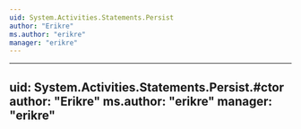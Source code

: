```yaml
---
uid: System.Activities.Statements.Persist
author: "Erikre"
ms.author: "erikre"
manager: "erikre"
---
```


---
uid: System.Activities.Statements.Persist.#ctor
author: "Erikre"
ms.author: "erikre"
manager: "erikre"
---
